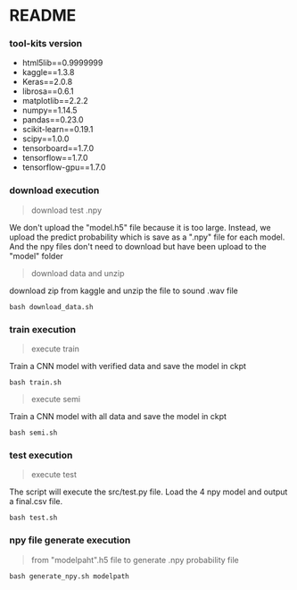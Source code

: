 # README
### tool-kits version
* html5lib==0.9999999
* kaggle==1.3.8
* Keras==2.0.8
* librosa==0.6.1
* matplotlib==2.2.2
* numpy==1.14.5
* pandas==0.23.0
* scikit-learn==0.19.1
* scipy==1.0.0
* tensorboard==1.7.0
* tensorflow==1.7.0
* tensorflow-gpu==1.7.0

### download execution

> download test .npy

We don't upload the "model.h5" file because it is too large. Instead, we upload the predict probability which is save as a ".npy" file for each model. And the npy files don't need to download but have been upload to the "model" folder

> download data and unzip

download zip from kaggle and unzip the file to sound .wav file
```
bash download_data.sh
```
### train execution
> execute train 

Train a CNN model with verified data and save the model in ckpt
```
bash train.sh 
```
> execute semi

Train a CNN model with all data and save the model in ckpt
```
bash semi.sh
```
### test execution
> execute test

The script will execute the src/test.py file. Load the 4 npy model and output a final.csv file.
```
bash test.sh
```
### npy file generate execution
> from "modelpaht".h5 file to generate .npy probability file
```
bash generate_npy.sh modelpath
```


 